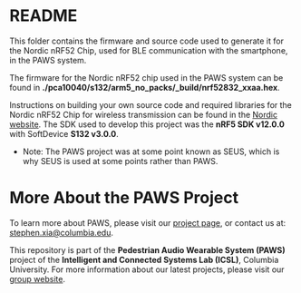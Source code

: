 # README #

This folder contains the firmware and source code used to generate it for the Nordic nRF52 Chip, used for BLE communication with the smartphone, in the PAWS system.

The firmware for the Nordic nRF52 chip used in the PAWS system can be found in **./pca10040/s132/arm5_no_packs/_build/nrf52832_xxaa.hex**.

Instructions on building your own source code and required libraries for the Nordic nRF52 Chip for wireless transmission can be found in the [Nordic website](https://infocenter.nordicsemi.com/index.jsp).
The SDK used to develop this project was the **nRF5 SDK v12.0.0** with SoftDevice **S132 v3.0.0**.

* Note: The PAWS project was at some point known as SEUS, which is why SEUS is used at some points rather than PAWS.

# More About the PAWS Project
To learn more about PAWS, please visit our [project page](http://icsl.ee.columbia.edu/projects/seus), or contact us at: [stephen.xia@columbia.edu](stephen.xia@columbia.edu). 	 
	
This repository is part of the **Pedestrian Audio Wearable System (PAWS)** project of the **Intelligent and Connected Systems Lab (ICSL)**, Columbia University.
For more information about our latest projects, please visit our [group website](http://icsl.ee.columbia.edu).